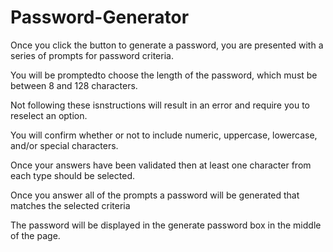 # Password-Generator

Once you click the button to generate a password, you are presented with a series of prompts for password criteria.

You will be promptedto choose the length of the password, which must be between 8 and 128 characters.

Not following these isnstructions will result in an error and require you to reselect an option.

You will confirm whether or not to include numeric, uppercase, lowercase, and/or special characters.

Once your answers have been validated then at least one character from each type should be selected.

Once you answer all of the prompts a password will be generated that matches the selected criteria

The password will be displayed in the generate password box in the middle of the page.

